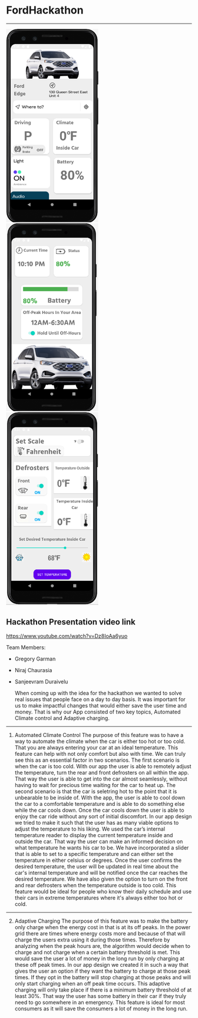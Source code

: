 # FordHackathon
-------------------------------------------------------------------------------------------------------------------------------
<img src="https://github.com/Gregbgarman/FordHackathon/blob/master/homesnap.PNG" width=250> &nbsp;&nbsp; &nbsp;  <img src="https://github.com/Gregbgarman/FordHackathon/blob/master/batterysnap.PNG" width=250> &nbsp;&nbsp; &nbsp; <img src="https://github.com/Gregbgarman/FordHackathon/blob/master/tempsnap.PNG" width=250><br>

## Hackathon Presentation video link
https://www.youtube.com/watch?v=Dz8IoAa6yuo


Team Members:
- Gregory Garman
- Niraj Chaurasia
- Sanjeevram Duraivelu

    When coming up with the idea for the hackathon we wanted to solve real issues that people face on a day to day basis. It was important for us to make impactful changes that would either save the user time and money. That is why our App consisted of two key topics, Automated Climate control and Adaptive charging. 
-------------------------------------------------------------------------------------------------------------------------------
1) Automated Climate Control
    The purpose of this feature was to have a way to automate the climate when the car is either too hot or too cold. That you are always entering your car at an ideal temperature. This feature can help with not only comfort but also with time. We can truly see this as an essential factor in two scenarios. The first scenario is when the car is too cold. With our app the user is able to remotely adjust the temperature, turn the rear and front defrosters on all within the app. That way the user is able to get into the car almost seamlessly, without having to wait for precious time waiting for the car to heat up. The second scenario is that the car is seletring hot to the point that it is unbearable to be inside of. With the app, the user is able to cool down the car to a comfortable temperature and is able to do something else while the car cools down. Once the car cools down the user is able to enjoy the car ride without any sort of initial discomfort.
    In our app design we tried to make it such that the user has as many viable options to adjust the temperature to his liking. We used the car’s internal temperature reader to display the current temperature inside and outside the car. That way the user can make an informed decision on what temperature he wants his car to be. We have incorporated a slider that is able to set to a specific temperature and can either set the temperature in either celsius or degrees. Once the user confirms the desired temperature, the user will be updated in real time about the car's internal temperature and will be notified once the car reaches the desired temperature. We have also given the option to turn on the front and rear defrosters when the temperature outside is too cold.
    This feature would be ideal for people who know their daily schedule and use their cars in extreme temperatures where it's always either too hot or cold.
-------------------------------------------------------------------------------------------------------------------------------
2) Adaptive Charging
    The purpose of this feature was to make the battery only charge when the energy cost in that is at its off peaks. In the power grid there are times where energy costs more and because of that will charge the users extra using it during those times. Therefore by analyzing when the peak hours are, the algorithm would decide when to charge and not charge when a certain battery threshold is met. This would save the user a lot of money in the long run by only charging at these off peak times. 
    In our app design we created it in such a way that gives the user an option if they want the battery to charge at those peak times. If they opt in the battery will stop charging at those peaks and will only start charging when an off peak time occurs. This adaptive charging will only take place if there is a minimum battery threshold of at least 30%. That way the user has some battery in their car if they truly need to go somewhere in an emergency.
    This feature is ideal for most consumers as it will save the consumers a lot of money in the long run.

